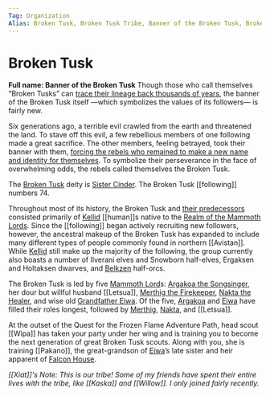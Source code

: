```yaml
---
Tag: Organization
Alias: Broken Tusk, Broken Tusk Tribe, Banner of the Broken Tusk, Broken Tusks
---
```

# Broken Tusk
**Full name: Banner of the Broken Tusk**
Though those who call themselves “Broken Tusks” can [trace their lineage back thousands of years](Original-Burning-Mammoth), the banner of the Broken Tusk itself —which symbolizes the values of its followers— is fairly new. 

Six generations ago, a terrible evil crawled from the earth and threatened the land. To stave off this evil, a few rebellious members of one following made a great sacrifice. The other members, feeling betrayed, took their banner with them, [forcing the rebels who remained to make a new name and identity for themselves](The-Schism). To symbolize their perseverance in the face of overwhelming odds, the rebels called themselves the Broken Tusk.

The [Broken Tusk](Broken-Tusk) deity is [Sister Cinder](Sister-Cinder). The Broken Tusk [[following]] numbers 74.

Throughout most of its history, the Broken Tusk and [their predecessors](The-Schism) consisted primarily of [Kellid](Kellid) [[human]]s native to the [Realm of the Mammoth Lords](Realm-of-the-Mammoth-Lords). Since the [[following]] began actively recruiting new followers, however, the ancestral makeup of the Broken Tusk has expanded to include many different types of people commonly found in northern [[Avistan]]. While [Kellid](Kellid)  still make up the majority of the following, the group currently also boasts a number of Ilverani elves and Snowborn half-elves, Ergaksen and Holtaksen dwarves, and [Belkzen](Hold-of-Belkzen) half-orcs.

The Broken Tusk is led by five [Mammoth Lord](Mammoth-Lord)s: [Argakoa the Songsinger](Argakoa-the-Songsinger), her dour but willful husband [[Letsua]], [Merthig the Firekeeper](Merthig-the-Firekeeper), [Nakta the Healer](Nakta-the-Healer), and wise old [Grandfather Eiwa](Grandfather-Eiwa). Of the five, [Argakoa](Argakoa-the-Songsinger) and [Eiwa](Grandfather-Eiwa) have filled their roles longest, followed by [Merthig](Merthig-the-Firekeeper), [Nakta](Nakta-the-Healer), and [[Letsua]].

At the outset of the Quest for the Frozen Flame Adventure Path, head scout [[Wipa]] has taken your party under her wing and is training you to become the next generation of great Broken Tusk scouts. Along with you, she is training [[Pakano]], the great-grandson of [Eiwa](Grandfather-Eiwa)’s late sister and heir apparent of [Falcon House](Falcon-House).

*[[Xiat]]'s Note: This is our tribe! Some of my friends have spent their entire lives with the tribe, like [[Kaska]] and [[Willow]]. I only joined fairly recently.* 